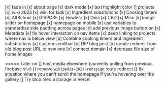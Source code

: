 [x] fade in
[x] about page
[x] dark mode
[x] text highlight color
[] projects
  [x] wiki 2023
  [x] wiki for kids
  [x] Ingredient subsitutions
  [x] Cooking timers
  [x] AltSchool
  [x] DISPOSE
  [x] Howlerz
  [x] Onia
  [x] CBD
  [x] Misc
[x] Image slider on homepage
[x] homepage on mobile
  [x] use variables to standardize side padding across pages
[x] add previous image button on <Gallery>
[x] Metadata
[x] fix hover interaction on nav items
[x] deep linking to projects where nav is below view
[x] Combine cooking timers and ingredient substitutions
[x] custom scrollbar
[x] DIP blog post
[x] create redirect from old blog post URL to new one
[x] connect domain
[x] decrease file size of home images

===== Later on
[] host media elsewhere (currently pulling from previous firebase site)
[] remove `wikipedia-2023-redesign` route redirect
[] fix situation where you can't scroll the homepage if you're hovering over the gallery
[] Try blob media storage in Vercel